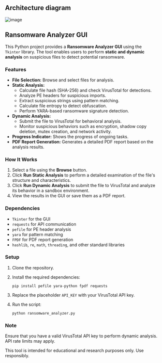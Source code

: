 ## Architecture diagram
![image](https://github.com/user-attachments/assets/2c10aa82-0374-477b-a7b8-69089bd07768)
## Ransomware Analyzer GUI

This Python project provides a **Ransomware Analyzer GUI** using the `Tkinter` library. The tool enables users to perform **static and dynamic analysis** on suspicious files to detect potential ransomware.

### Features

- **File Selection:** Browse and select files for analysis.
- **Static Analysis:**
    - Calculate file hash (SHA-256) and check VirusTotal for detections.
    - Analyze PE headers for suspicious imports.
    - Extract suspicious strings using pattern matching.
    - Calculate file entropy to detect obfuscation.
    - Perform YARA-based ransomware signature detection.
- **Dynamic Analysis:**
    - Submit the file to VirusTotal for behavioral analysis.
    - Monitor suspicious behaviors such as encryption, shadow copy deletion, mutex creation, and network activity.
- **Progress Indicator:** Shows the progress of ongoing tasks.
- **PDF Report Generation:** Generates a detailed PDF report based on the analysis results.

### How It Works

1. Select a file using the **Browse** button.
2. Click **Run Static Analysis** to perform a detailed examination of the file's structure and characteristics.
3. Click **Run Dynamic Analysis** to submit the file to VirusTotal and analyze its behavior in a sandbox environment.
4. View the results in the GUI or save them as a PDF report.

### Dependencies

- `Tkinter` for the GUI
- `requests` for API communication
- `pefile` for PE header analysis
- `yara` for pattern matching
- `FPDF` for PDF report generation
- `hashlib`, `re`, `math`, `threading`, and other standard libraries

### Setup

1. Clone the repository.
2. Install the required dependencies:
    
    ```
    pip install pefile yara-python fpdf requests
    ```
    
3. Replace the placeholder `API_KEY` with your VirusTotal API key.
4. Run the script:
    
    ```
    python ransomware_analyzer.py
    ```
    

### Note

Ensure that you have a valid VirusTotal API key to perform dynamic analysis. API rate limits may apply.

This tool is intended for educational and research purposes only. Use responsibly.
